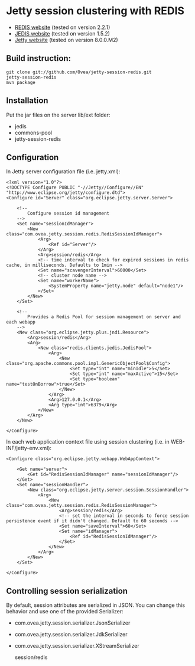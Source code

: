 # Jetty session clustering with REDIS

* [REDIS website](http://redis.io/) (tested on version 2.2.1)
* [JEDIS website](https://github.com/xetorthio/jedis) (tested on version 1.5.2)
* [Jetty website](http://www.eclipse.org/jetty/) (tested on version 8.0.0.M2)

## Build instruction:

    git clone git://github.com/Ovea/jetty-session-redis.git
    jetty-session-redis
    mvn package

## Installation

Put the jar files on the server lib/ext folder:

* jedis
* commons-pool
* jetty-session-redis

## Configuration

In Jetty server configuration file (i.e. jetty.xml):

    <?xml version="1.0"?>
    <!DOCTYPE Configure PUBLIC "-//Jetty//Configure//EN" "http://www.eclipse.org/jetty/configure.dtd">
    <Configure id="Server" class="org.eclipse.jetty.server.Server">

        <!--
            Configure session id management
        -->
        <Set name="sessionIdManager">
            <New class="com.ovea.jetty.session.redis.RedisSessionIdManager">
                <Arg>
                    <Ref id="Server"/>
                </Arg>
                <Arg>session/redis</Arg>
                <!-- time interval to check for expired sessions in redis cache, in milliseconds. Defaults to 1min -->
                <Set name="scavengerInterval">60000</Set>
                <!-- cluster node name -->
                <Set name="workerName">
                    <SystemProperty name="jetty.node" default="node1"/>
                </Set>
            </New>
        </Set>

        <!--
            Provides a Redis Pool for session management on server and each webapp
        -->
        <New class="org.eclipse.jetty.plus.jndi.Resource">
            <Arg>session/redis</Arg>
            <Arg>
                <New class="redis.clients.jedis.JedisPool">
                    <Arg>
                        <New class="org.apache.commons.pool.impl.GenericObjectPool$Config">
                            <Set type="int" name="minIdle">5</Set>
                            <Set type="int" name="maxActive">15</Set>
                            <Set type="boolean" name="testOnBorrow">true</Set>
                        </New>
                    </Arg>
                    <Arg>127.0.0.1</Arg>
                    <Arg type="int">6379</Arg>
                </New>
            </Arg>
        </New>

    </Configure>

In each web application context file using session clustering (i.e. in WEB-INF/jetty-env.xml):

    <Configure class="org.eclipse.jetty.webapp.WebAppContext">
    
        <Get name="server">
            <Get id="RedisSessionIdManager" name="sessionIdManager"/>
        </Get>
        <Set name="sessionHandler">
            <New class="org.eclipse.jetty.server.session.SessionHandler">
                <Arg>
                    <New class="com.ovea.jetty.session.redis.RedisSessionManager">
                        <Arg>session/redis</Arg>
                        <!-- set the interval in seconds to force session persistence event if it didn't changed. Default to 60 seconds -->
                        <Set name="saveInterval">60</Set>
                        <Set name="idManager">
                            <Ref id="RedisSessionIdManager"/>
                        </Set>
                    </New>
                </Arg>
            </New>
        </Set>

    </Configure>


## Controlling session serialization

By default, session attributes are serialized in JSON. You can change this behavior and use one of the provided Serializer:
* com.ovea.jetty.session.serializer.JsonSerializer
* com.ovea.jetty.session.serializer.JdkSerializer
* com.ovea.jetty.session.serializer.XStreamSerializer

    <Set name="sessionHandler">
        <New class="org.eclipse.jetty.server.session.SessionHandler">
            <Arg>
                <New class="com.ovea.jetty.session.redis.RedisSessionManager">
                    <Arg>session/redis</Arg>
                    <Arg>
                        <New class="com.ovea.jetty.session.serializer.XStreamSerializer"/>
                    </Arg>
                    <Set name="idManager">
                        <Ref id="RedisSessionIdManager"/>
                    </Set>
                </New>
            </Arg>
        </New>
    </Set>
